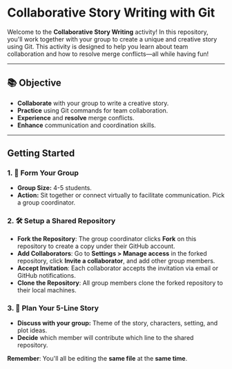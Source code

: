 # Collaborative Story Writing with Git

Welcome to the **Collaborative Story Writing** activity! In this repository, you'll work together with your group to create a unique and creative story using Git. This activity is designed to help you learn about team collaboration and how to resolve merge conflicts—all while having fun!

---

## 📚 **Objective**

- **Collaborate** with your group to write a creative story.
- **Practice** using Git commands for team collaboration.
- **Experience** and **resolve** merge conflicts.
- **Enhance** communication and coordination skills.

---
## **Getting Started**
### 1. 👥 **Form Your Group**
- **Group Size:** 4-5 students. 
- **Action:** Sit together or connect virtually to facilitate communication. Pick a group coordinator.



### 2. 🛠️ **Setup a Shared Repository**

- **Fork the Repository**: The group coordinator clicks **Fork** on this repository to create a copy under their GitHub account.
- **Add Collaborators**: Go to **Settings > Manage access** in the forked repository, click **Invite a collaborator**, and add other group members.
- **Accept Invitation**: Each collaborator accepts the invitation via email or GitHub notifications.
- **Clone the Repository**: All group members clone the forked repository to their local machines.

### 3. 📝 **Plan Your 5-Line Story**

- **Discuss with your group:** Theme of the story, characters, setting, and plot ideas.
- **Decide** which member will contribute which line to the shared repository.

**Remember**: You'll all be editing the **same file** at the **same time**.

